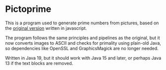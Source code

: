 # Pictoprime 

This is a program used to generate prime numbers from pictures, based on the 
[original version](https://github.com/TotalTechGeek/pictoprime) written in javascript.

The program follows the same principles and pipelines as the original, but it now converts images to ASCII and checks
for primality using plain-old Java, so dependencies like OpenSSL and GraphicsMagick are no longer needed.

Written in Java 19, but it should work with Java 15 and later, or perhaps Java 13 if the text blocks are removed.
